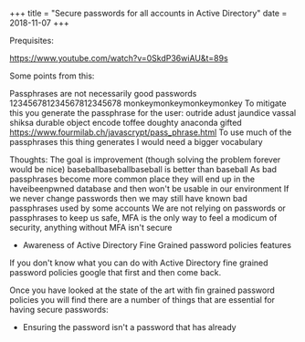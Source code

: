 +++
title = "Secure passwords for all accounts in Active Directory"
date = 2018-11-07
+++

Prequisites:

https://www.youtube.com/watch?v=0SkdP36wiAU&t=89s

Some points from this:



Passphrases are not necessarily good passwords
123456781234567812345678
monkeymonkeymonkeymonkey
To mitigate this you generate the passphrase for the user:
outride adust jaundice vassal
shiksa durable object encode
toffee doughty anaconda gifted
https://www.fourmilab.ch/javascrypt/pass_phrase.html
To use much of the passphrases this thing generates I would need a bigger vocabulary
 
Thoughts:
The goal is improvement (though solving the problem forever would be nice)
baseballbaseballbaseball is better than baseball
As bad passphrases become more common place they will end up in the haveibeenpwned database and then won't be usable in our environment
If we never change passwords then we may still have known bad passphrases used by some accounts
We are not relying on passwords or passphrases to keep us safe, MFA is the only way to feel a modicum of security, anything without MFA isn't secure

* Awareness of Active Directory Fine Grained password policies features

If you don't know what you can do with Active Directory fine grained password policies google that first and then come back.

Once you have looked at the state of the art with fin grained password policies you will find there are a number of things that are essential for having secure passwords:

* Ensuring the password isn't a password that has already 